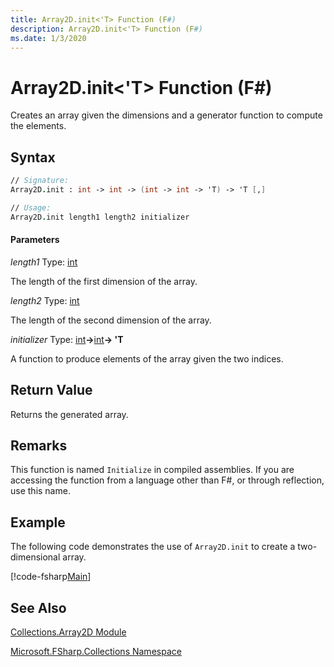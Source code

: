```yaml
---
title: Array2D.init<'T> Function (F#)
description: Array2D.init<'T> Function (F#)
ms.date: 1/3/2020
---
```


# Array2D.init<'T> Function (F#)

Creates an array given the dimensions and a generator function to compute the elements.

## Syntax

```fsharp
// Signature:
Array2D.init : int -> int -> (int -> int -> 'T) -> 'T [,]

// Usage:
Array2D.init length1 length2 initializer
```

#### Parameters

*length1*
Type: [int](https://msdn.microsoft.com/library/025d5455-3622-4ea5-9573-3ecbd4ee1375)

The length of the first dimension of the array.

*length2*
Type: [int](https://msdn.microsoft.com/library/025d5455-3622-4ea5-9573-3ecbd4ee1375)

The length of the second dimension of the array.

*initializer*
Type: [int](https://msdn.microsoft.com/library/025d5455-3622-4ea5-9573-3ecbd4ee1375)**-&gt;**[int](https://msdn.microsoft.com/library/025d5455-3622-4ea5-9573-3ecbd4ee1375)**-&gt; 'T**

A function to produce elements of the array given the two indices.

## Return Value

Returns the generated array.

## Remarks

This function is named `Initialize` in compiled assemblies. If you are accessing the function from a language other than F#, or through reflection, use this name.

## Example

The following code demonstrates the use of `Array2D.init` to create a two-dimensional array.

[!code-fsharp[Main](~/samples/snippets/fsharp/arrays/snippet21.fs)]

## See Also

[Collections.Array2D Module](index.md)

[Microsoft.FSharp.Collections Namespace](../Microsoft.FSharp.Collections-Namespace.md)
